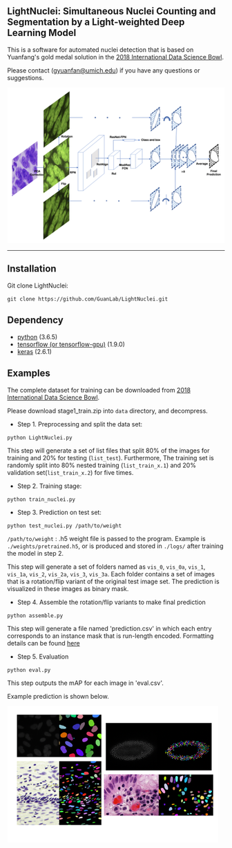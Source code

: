 ## LightNuclei: Simultaneous Nuclei Counting and Segmentation by a Light-weighted Deep Learning Model

This is a software for automated nuclei detection that is based on Yuanfang's gold medal solution in the [2018 International Data Science Bowl](https://www.kaggle.com/c/data-science-bowl-2018).

Please contact (gyuanfan@umich.edu) if you have any questions or suggestions.

<p align="left">
<img src="https://github.com/wilzxu/LightNuclei/blob/master/figures/fig1a.png" width="700">
</p>


---

## Installation
Git clone LightNuclei:
```
git clone https://github.com/GuanLab/LightNuclei.git
```

## Dependency
* [python](https://www.python.org) (3.6.5)
* [tensorflow (or tensorflow-gpu)](https://www.tensorflow.org) (1.9.0) 
* [keras](https://keras.io/) (2.6.1)

## Examples


The complete dataset for training can be downloaded from [2018 International Data Science Bowl](https://www.kaggle.com/c/data-science-bowl-2018).

Please download stage1_train.zip into `data` directory, and decompress.

* Step 1. Preprocessing and split the data set:
```
python LightNuclei.py
```

This step will generate a set of list files that split 80% of the images for training and 20% for testing (`list_test`). Furthermore, The training set is randomly split into 80% nested training (`list_train_x.1`) and 20% validation set(`list_train_x.2`) for five times.

* Step 2. Training stage:
```
python train_nuclei.py
```

* Step 3. Prediction on test set:
```
python test_nuclei.py /path/to/weight
```

`/path/to/weight` : .h5 weight file is passed to the program. Example is `./weights/pretrained.h5`, or is produced and stored in `./logs/` after training the model in step 2.

This step will generate a set of folders named as `vis_0`, `vis_0a`, `vis_1`, `vis_1a`, `vis_2`, `vis_2a`, `vis_3`, `vis_3a`. Each folder contains a set of images that is a rotation/flip variant of the original test image set. The prediction is visualized in these images as binary mask. 


* Step 4. Assemble the rotation/flip variants to make final prediction
```
python assemble.py
```
This step will generate a file named 'prediction.csv' in which each entry corresponds to an instance mask that is run-length encoded. Formatting details can be found [here](https://www.kaggle.com/c/data-science-bowl-2018)



* Step 5. Evaluation
```
python eval.py
```
This step outputs the mAP for each image in 'eval.csv'.

Example prediction is shown below.
<p>
<img src="https://github.com/wilzxu/LightNuclei/blob/master/figures/fig2.png">
</p>
